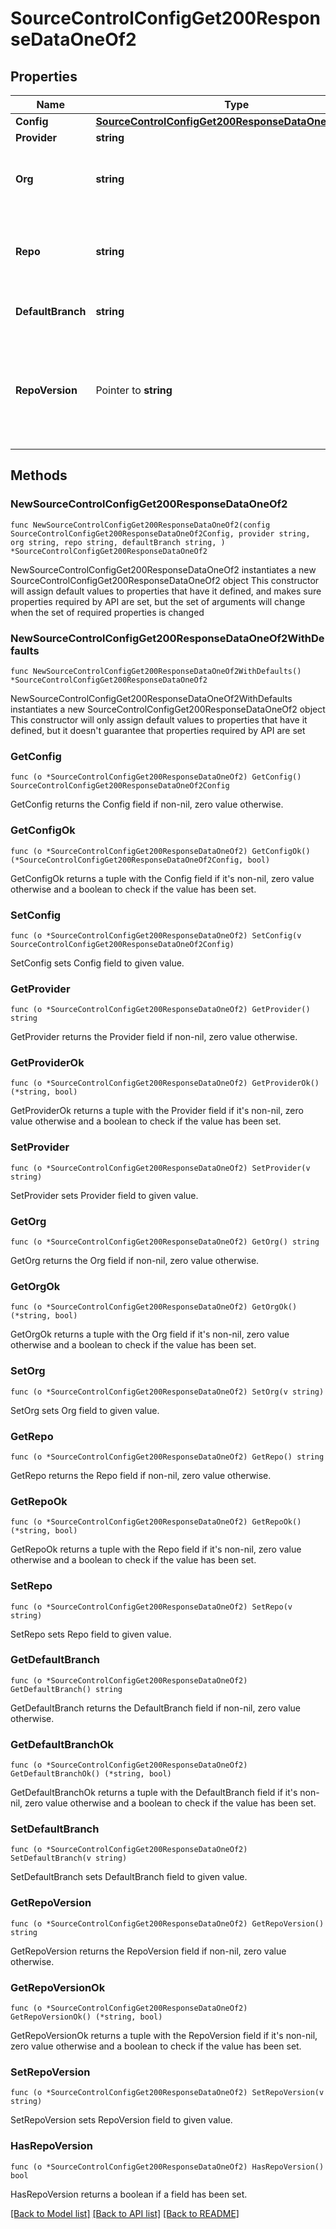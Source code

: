 # SourceControlConfigGet200ResponseDataOneOf2

## Properties

Name | Type | Description | Notes
------------ | ------------- | ------------- | -------------
**Config** | [**SourceControlConfigGet200ResponseDataOneOf2Config**](SourceControlConfigGet200ResponseDataOneOf2Config.md) |  | 
**Provider** | **string** |  | 
**Org** | **string** | The user or organization to which the repository belongs to. | 
**Repo** | **string** | The name of the repository you created to use with Retool. | 
**DefaultBranch** | **string** | The default branch, e.g., main. | 
**RepoVersion** | Pointer to **string** | Repositories using Toolscript are 2.0.0. Repositories using legacy YAML are 1.0.0. | [optional] 

## Methods

### NewSourceControlConfigGet200ResponseDataOneOf2

`func NewSourceControlConfigGet200ResponseDataOneOf2(config SourceControlConfigGet200ResponseDataOneOf2Config, provider string, org string, repo string, defaultBranch string, ) *SourceControlConfigGet200ResponseDataOneOf2`

NewSourceControlConfigGet200ResponseDataOneOf2 instantiates a new SourceControlConfigGet200ResponseDataOneOf2 object
This constructor will assign default values to properties that have it defined,
and makes sure properties required by API are set, but the set of arguments
will change when the set of required properties is changed

### NewSourceControlConfigGet200ResponseDataOneOf2WithDefaults

`func NewSourceControlConfigGet200ResponseDataOneOf2WithDefaults() *SourceControlConfigGet200ResponseDataOneOf2`

NewSourceControlConfigGet200ResponseDataOneOf2WithDefaults instantiates a new SourceControlConfigGet200ResponseDataOneOf2 object
This constructor will only assign default values to properties that have it defined,
but it doesn't guarantee that properties required by API are set

### GetConfig

`func (o *SourceControlConfigGet200ResponseDataOneOf2) GetConfig() SourceControlConfigGet200ResponseDataOneOf2Config`

GetConfig returns the Config field if non-nil, zero value otherwise.

### GetConfigOk

`func (o *SourceControlConfigGet200ResponseDataOneOf2) GetConfigOk() (*SourceControlConfigGet200ResponseDataOneOf2Config, bool)`

GetConfigOk returns a tuple with the Config field if it's non-nil, zero value otherwise
and a boolean to check if the value has been set.

### SetConfig

`func (o *SourceControlConfigGet200ResponseDataOneOf2) SetConfig(v SourceControlConfigGet200ResponseDataOneOf2Config)`

SetConfig sets Config field to given value.


### GetProvider

`func (o *SourceControlConfigGet200ResponseDataOneOf2) GetProvider() string`

GetProvider returns the Provider field if non-nil, zero value otherwise.

### GetProviderOk

`func (o *SourceControlConfigGet200ResponseDataOneOf2) GetProviderOk() (*string, bool)`

GetProviderOk returns a tuple with the Provider field if it's non-nil, zero value otherwise
and a boolean to check if the value has been set.

### SetProvider

`func (o *SourceControlConfigGet200ResponseDataOneOf2) SetProvider(v string)`

SetProvider sets Provider field to given value.


### GetOrg

`func (o *SourceControlConfigGet200ResponseDataOneOf2) GetOrg() string`

GetOrg returns the Org field if non-nil, zero value otherwise.

### GetOrgOk

`func (o *SourceControlConfigGet200ResponseDataOneOf2) GetOrgOk() (*string, bool)`

GetOrgOk returns a tuple with the Org field if it's non-nil, zero value otherwise
and a boolean to check if the value has been set.

### SetOrg

`func (o *SourceControlConfigGet200ResponseDataOneOf2) SetOrg(v string)`

SetOrg sets Org field to given value.


### GetRepo

`func (o *SourceControlConfigGet200ResponseDataOneOf2) GetRepo() string`

GetRepo returns the Repo field if non-nil, zero value otherwise.

### GetRepoOk

`func (o *SourceControlConfigGet200ResponseDataOneOf2) GetRepoOk() (*string, bool)`

GetRepoOk returns a tuple with the Repo field if it's non-nil, zero value otherwise
and a boolean to check if the value has been set.

### SetRepo

`func (o *SourceControlConfigGet200ResponseDataOneOf2) SetRepo(v string)`

SetRepo sets Repo field to given value.


### GetDefaultBranch

`func (o *SourceControlConfigGet200ResponseDataOneOf2) GetDefaultBranch() string`

GetDefaultBranch returns the DefaultBranch field if non-nil, zero value otherwise.

### GetDefaultBranchOk

`func (o *SourceControlConfigGet200ResponseDataOneOf2) GetDefaultBranchOk() (*string, bool)`

GetDefaultBranchOk returns a tuple with the DefaultBranch field if it's non-nil, zero value otherwise
and a boolean to check if the value has been set.

### SetDefaultBranch

`func (o *SourceControlConfigGet200ResponseDataOneOf2) SetDefaultBranch(v string)`

SetDefaultBranch sets DefaultBranch field to given value.


### GetRepoVersion

`func (o *SourceControlConfigGet200ResponseDataOneOf2) GetRepoVersion() string`

GetRepoVersion returns the RepoVersion field if non-nil, zero value otherwise.

### GetRepoVersionOk

`func (o *SourceControlConfigGet200ResponseDataOneOf2) GetRepoVersionOk() (*string, bool)`

GetRepoVersionOk returns a tuple with the RepoVersion field if it's non-nil, zero value otherwise
and a boolean to check if the value has been set.

### SetRepoVersion

`func (o *SourceControlConfigGet200ResponseDataOneOf2) SetRepoVersion(v string)`

SetRepoVersion sets RepoVersion field to given value.

### HasRepoVersion

`func (o *SourceControlConfigGet200ResponseDataOneOf2) HasRepoVersion() bool`

HasRepoVersion returns a boolean if a field has been set.


[[Back to Model list]](../README.md#documentation-for-models) [[Back to API list]](../README.md#documentation-for-api-endpoints) [[Back to README]](../README.md)


